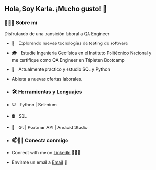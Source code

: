 ## Hola, Soy Karla. ¡Mucho gusto! 👋

<!--
**sedanokarli22/sedanokarli22** is a ✨ _special_ ✨ repository because its `README.md` (this file) appears on your GitHub profile.

Here are some ideas to get you started:

- 🔭 I’m currently working on ...
- 🌱 I’m currently learning ...
- 👯 I’m looking to collaborate on ...
- 🤔 I’m looking for help with ...
- 💬 Ask me about ...
- 📫 How to reach me: ...
- 😄 Pronouns: ...
- ⚡ Fun fact: ...
-->
<h3> 👨🏻‍💻 Sobre mi </h3>
Disfrutando de una transición laboral a QA Engineer

- 🤔 &nbsp; Explorando nuevas tecnologías de testing de software
- 🎓 &nbsp; Estudie Ingenieria Geofísica en el Instituto Politécnico Nacional y me certifique como QA Engineer en Tripleten Bootcamp
- 🌱 &nbsp; Actualmente practico y estudio SQL y Python
- Abierta a nuevas ofertas laborales.

- <h3>🛠 Herramientas y Lenguajes </h3>

- 💻 &nbsp; Python | Selenium
- 🛢 &nbsp; SQL 
- 🔧 &nbsp; Git | Postman API | Android Studio

- ### 📫🤝🏻 Conecta conmigo

 - Connect with me on [LinkedIn](https://www.linkedin.com/in/karla-sedano-sanchez/) 👨🏻‍💻
 - Enviame un email a  [Email](mailto:sedano_sanchezkarla321@outlook.com) 💌
